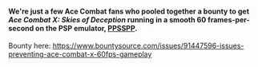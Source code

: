 #### We're just a few Ace Combat fans who pooled together a bounty to get *Ace Combat X: Skies of Deception* running in a smooth 60 frames-per-second on the PSP emulator, [PPSSPP](https://github.com/hrydgard/ppsspp).

Bounty here: https://www.bountysource.com/issues/91447596-issues-preventing-ace-combat-x-60fps-gameplay
